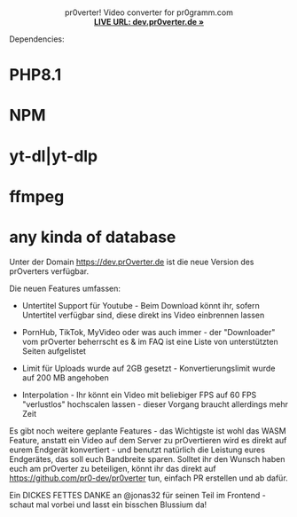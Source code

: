 <div align="center">
  <p align="center">
    <br />
    pr0verter! Video converter for pr0gramm.com
    <br />
    <a href="https://dev.pr0verter.de/"><strong>LIVE URL: dev.pr0verter.de »</strong></a>
    <br />
  </p>
</div>


Dependencies:
# PHP8.1
# NPM
# yt-dl|yt-dlp
# ffmpeg
# any kinda of database

Unter der Domain https://dev.prOverter.de ist die neue Version des prOverters verfügbar.

Die neuen Features umfassen:

- Untertitel Support für Youtube - Beim Download könnt ihr, sofern Untertitel verfügbar sind, diese direkt ins Video einbrennen lassen

- PornHub, TikTok, MyVideo oder was auch immer - der "Downloader" vom prOverter beherrscht es & im FAQ ist eine Liste von unterstützten Seiten aufgelistet

- Limit für Uploads wurde auf 2GB gesetzt - Konvertierungslimit wurde auf 200 MB angehoben

- Interpolation - Ihr könnt ein Video mit beliebiger FPS auf 60 FPS "verlustlos" hochscalen lassen - dieser Vorgang braucht allerdings mehr Zeit

Es gibt noch weitere geplante Features - das Wichtigste ist wohl das WASM Feature, anstatt ein Video auf dem Server zu prOvertieren wird es direkt auf eurem Endgerät konvertiert - und benutzt natürlich die Leistung eures Endgerätes, das soll euch Bandbreite sparen. Solltet ihr den Wunsch haben euch am prOverter zu beteiligen, könnt ihr das direkt auf https://github.com/pr0-dev/pr0verter tun, einfach PR erstellen und ab dafür.

Ein DICKES FETTES DANKE an @jonas32 für seinen Teil im Frontend - schaut mal vorbei und lasst ein bisschen Blussium da!
